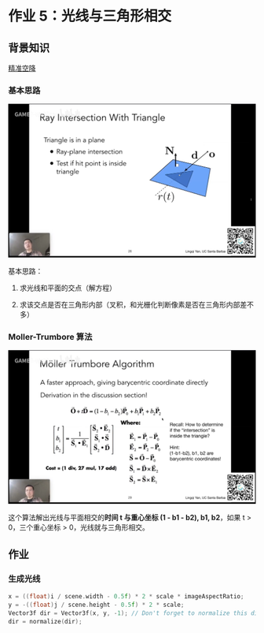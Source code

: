 # 作业 5：光线与三角形相交

## 背景知识

[精准空降](https://www.bilibili.com/video/BV1X7411F744?t=2313&p=13)

### 基本思路

![image-20240117091210873](README/image-20240117091210873.png)

基本思路：

1. 求光线和平面的交点（解方程）

2. 求该交点是否在三角形内部（叉积，和光栅化判断像素是否在三角形内部差不多）

### Moller-Trumbore 算法

![image-20240117093155708](README/image-20240117093155708.png)

这个算法解出光线与平面相交的**时间 t 与重心坐标 (1 - b1 - b2), b1, b2**，如果 t > 0，三个重心坐标 > 0，光线就与三角形相交。

## 作业

### 生成光线

```C++
x = ((float)i / scene.width - 0.5f) * 2 * scale * imageAspectRatio;
y = -((float)j / scene.height - 0.5f) * 2 * scale;
Vector3f dir = Vector3f(x, y, -1); // Don't forget to normalize this direction!
dir = normalize(dir);
```

